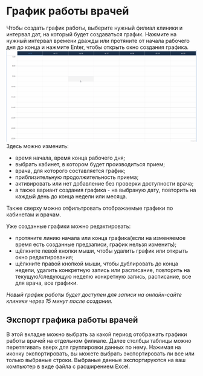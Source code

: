# График работы врачей 

Чтобы создать график работы, выберите нужный филиал клиники и интервал дат, на который будет создаваться график. Нажмите на нужный интервал  времени дважды или протяните от начала рабочего дня до конца и нажмите Enter, чтобы открыть окно создания графика.    
    ![Image](Image/schedule.gif)
Здесь можно изменить:
- время начала, время конца рабочего дня; 
- выбрать кабинет, в котором будет производиться прием;
- врача, для которого составляется график;
- приблизительную продолжительность приема;
- активировать или нет добавление без проверки доступности врача;
- а также вариант создания графика - на выбраную дату, повторить на каждый день до конца недели или месяца.  

Также сверху можно отфильтровать отображаемые графики по кабинетам и врачам.     

Уже созданные графики можно редактировать: 
- протяните линию начала или конца графика(если на изменяемое время есть созданные предзаписи, график нельзя изменить);
- щёлкните левой кнопки мыши, чтобы удалить график или открыть окно редактирования;
- щёлкните правой кнопкой мыши, чтобы дублировать до конца недели, удалить конкретную запись или расписание, повторить на текущую/следующую неделю конкретную запись, расписание, все для врача, все графики.     

*Новый график работы будет доступен для записи на онлайн-сайте клиники через 15 минут после создания.*

## Экспорт графика работы врачей  
В этой вкладке можно выбрать за какой период отображать графики работы врачей на отдельном филиале. Далее столбцы таблицы можно перетягивать вверх для группировки данных по нему. Нажимая на иконку экспортировать, вы можете выбрать экспортировать ли все или только выбраные строки. Выбраные данные экспортируются на ваш компьютер в виде файла с расширением Excel.